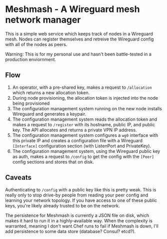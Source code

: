 # Meshmash - A Wireguard mesh network manager

This is a simple web service which keeps track of nodes in a Wireguard mesh.
Nodes can register themselves and retreive the Wireguard config with all of the
nodes as peers.

Warning: This is for my personal use and hasn't been battle-tested in a
production enviornment.

## Flow
1. An operator, with a pre-shared key, makes a request to `/allocation` which
   returns a new allocation token.
2. During node provisioning, the allocation token is injected into the node
   being provisioned
3. The configuration management system running on the new node installs
   Wireguard and generates a keypair.
4. The configuration management system reads the allocation token and makes a
   request to `/register` with its hostname, public IP, and public key. The API
   allocates and returns a private VPN IP address.
5. The configuration management system configures a `wg0` interface with this
   private IP and creates a configuration file with a Wireguard `[Interface]`
   configuration section (with ListenPort and PrivateKey).
6. The configuration management system, using the Wireguard public key as auth,
   makes a request to `/config` to get the config with the `[Peer]` config
   sections and stores that on disk.

## Caveats
Authenticating to `/config` with a public key like this is pretty weak.  This
is really only to stop drive-by people from reading your peer config and
learning your network topology. If you have access to one of these public keys,
you're likely already trusted to be on the network.

The persistence for Meshmash is currently a JSON file on disk, which makes it
hard to run it in a highly-available way. When the complexity is warranted,
meaning I don't want Chef runs to fail if Meshmash is down, I'll add
persistence to some data store (database? Consul? etcd?).
